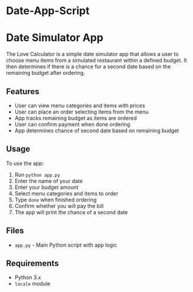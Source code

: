 # Date-App-Script

# Date Simulator App

The Love Calculator is a simple date simulator app that allows a user to choose menu items from a simulated restaurant within a defined budget. It then determines if there is a chance for a second date based on the remaining budget after ordering.

## Features

- User can view menu categories and items with prices
- User can place an order selecting items from the menu  
- App tracks remaining budget as items are ordered
- User can confirm payment when done ordering
- App determines chance of second date based on remaining budget

## Usage

To use the app:

1. Run `python app.py`
2. Enter the name of your date
3. Enter your budget amount  
4. Select menu categories and items to order
5. Type `done` when finished ordering
6. Confirm whether you will pay the bill
7. The app will print the chance of a second date

## Files 

- `app.py` - Main Python script with app logic

## Requirements

- Python 3.x
- `locale` module
